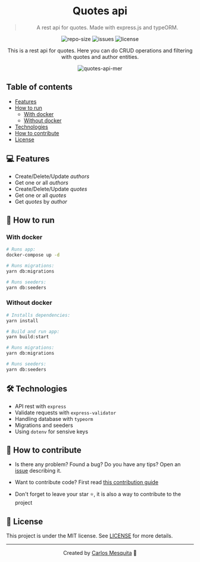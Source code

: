<div align="center">
  <h1>
    Quotes api
  </h1>
  <blockquote>
    A rest api for quotes. Made with express.js and typeORM.
  </blockquote>
  <div id="badges">
    <img src="https://img.shields.io/github/repo-size/carlos3g/expo-starter?color=4000FF" alt="repo-size" />
    <img src="https://img.shields.io/github/issues-raw/carlos3g/expo-starter?color=4000FF" alt="issues" />
    <img src="https://img.shields.io/badge/license-MIT-4000FF" alt="license" />
  </div>
</div>

<div align="center">

This is a rest api for quotes. Here you can do CRUD operations and filtering with quotes and author entities.

![quotes-api-mer](https://user-images.githubusercontent.com/52337966/210654966-11a7cdea-a494-4977-916d-ebf7d7c508fe.png)

</div>

## Table of contents

- [Features](#-features)
- [How to run](#-how-to-run)
  - [With docker](#with-docker)
  - [Without docker](#without-docker)
- [Technologies](#-technologies)
- [How to contribute](#-how-to-contribute)
- [License](#-license)

## 💻 Features

- Create/Delete/Update _authors_
- Get one or all _authors_
- Create/Delete/Update _quotes_
- Get one or all _quotes_
- Get _quotes_ by _author_

## 🚀 How to run

### With docker

```bash
# Runs app:
docker-compose up -d

# Runs migrations:
yarn db:migrations

# Runs seeders:
yarn db:seeders
```

### Without docker

```bash
# Installs dependencies:
yarn install

# Build and run app:
yarn build:start

# Runs migrations:
yarn db:migrations

# Runs seeders:
yarn db:seeders
```

## 🛠 Technologies

- API rest with `express`
- Validate requests with `express-validator`
- Handling database with `typeorm`
- Migrations and seeders
- Using `dotenv` for sensive keys

## 🤝 How to contribute

- Is there any problem? Found a bug? Do you have any tips? Open an [issue](https://github.com/carlos3g/expo-starter/issues) describing it.

- Want to contribute code? First read [this contribution guide](https://github.com/firstcontributions/first-contributions)

- Don't forget to leave your star ⭐, it is also a way to contribute to the project

## 📝 License

This project is under the MIT license. See [LICENSE](LICENSE) for more details.

---

<div align="center">

Created by [Carlos Mesquita](https://github.com/carlos3g) 💜

</div>

